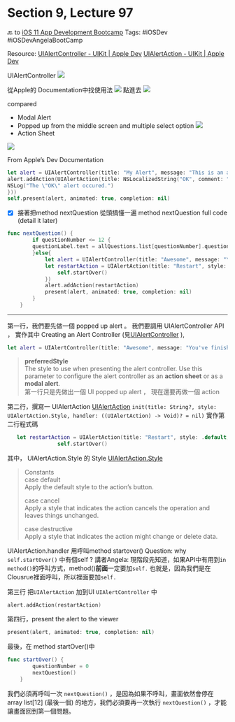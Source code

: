 # Section 9, Lecture 97
🔙 to [iOS 11 App Development Bootcamp](bear://x-callback-url/open-note?id=83D58FA4-AF29-4C6F-A882-B2C8BF438CB9-6199-00003565A665E5FC)
Tags: #iOSDev #iOSDevAngelaBootCamp

Resource: 
[UIAlertController - UIKit | Apple Dev](https://developer.apple.com/documentation/uikit/uialertcontroller)
[UIAlertAction - UIKit | Apple Dev](https://developer.apple.com/documentation/uikit/uialertaction)

UIAlertController
![](Section%209,%20Lecture%2097/Screen%20Shot%202018-07-05%20at%2011.04.33.png)

從Apple的 Documentation中找使用法
![](Section%209,%20Lecture%2097/Screen%20Shot%202018-07-05%20at%2011.07.58.png)
點進去
![](Section%209,%20Lecture%2097/Screen%20Shot%202018-07-05%20at%2011.11.12.png)

compared 
* Modal Alert
* Popped up from the middle screen and multiple select option
![](Section%209,%20Lecture%2097/Screen%20Shot%202018-07-05%20at%2011.15.06.png)
* Action Sheet

![](Section%209,%20Lecture%2097/Screen%20Shot%202018-07-05%20at%2011.15.18.png)

From Apple’s Dev Documentation
```swift
let alert = UIAlertController(title: "My Alert", message: "This is an alert.", preferredStyle: .alert) 
alert.addAction(UIAlertAction(title: NSLocalizedString("OK", comment: "Default action"), style: .default, handler: { _ in 
NSLog("The \"OK\" alert occured.")
}))
self.present(alert, animated: true, completion: nil)
```

- [x] 接著把method nextQuestion 從頭搞懂一遍
method nextQuestion full code (detail it later)
```swift
func nextQuestion() {
        if questionNumber <= 12 {
        questionLabel.text = allQuestions.list[questionNumber].questionText
        }else{
            let alert = UIAlertController(title: "Awesome", message: "You've finished all the questions, do you want to start over?", preferredStyle: .alert)
            let restartAction = UIAlertAction(title: "Restart", style: .default, handler:{ (UIAlertAction) in
                self.startOver()
            })
            alert.addAction(restartAction)
            present(alert, animated: true, completion: nil)
        }
    }

```


- - - -

第一行，我們要先做一個 popped up alert 。 我們要調用 UIAlertController API ， 實作其中 Creating an Alert Controller (見[UIAlertController](https://developer.apple.com/documentation/uikit/uialertcontroller) ), 
```swift
let alert = UIAlertController(title: "Awesome", message: "You've finished all the questions, do you want to start over?", preferredStyle: .alert)
```

> **preferredStyle**  
> The style to use when presenting the alert controller. Use this parameter to configure the alert controller as an **action sheet** or as a **modal alert**.  
第一行只是先做出一個 UI popped up alert ， 現在還要再做一個 action

第二行，撰寫一 UIAlertAction
[UIAlertAction](https://developer.apple.com/documentation/uikit/uialertaction) `init(title: String?, style: UIAlertAction.Style, handler: ((UIAlertAction) -> Void)? = nil)`
實作第二行程式碼
```swift
   let restartAction = UIAlertAction(title: "Restart", style: .default, handler:{ (UIAlertAction) in
                self.startOver()
```
其中， UIAlertAction.Style 的 Style 
[UIAlertAction.Style](https://developer.apple.com/documentation/uikit/uialertaction/style)
> Constants  
> case default  
> Apply the default style to the action’s button.  
>   
> case cancel  
> Apply a style that indicates the action cancels the operation and leaves things unchanged.  
>   
> case destructive  
> Apply a style that indicates the action might change or delete data.  

UIAlertAction.handler 用呼叫method startover()
Question: why `self.startOver()` 中有個self ?
講者Angela: 現階段先知道，如果API中有用到`in method()`的呼叫方式，method()**前面**一定要加`self.`
也就是，因為我們是在Clousrue裡面呼叫，所以裡面要加`self.`

第三行 把`UIAlertAction` 加到UI `UIAlertController` 中
```swift
alert.addAction(restartAction)
```

第四行，present the alert to the viewer
```swift
present(alert, animated: true, completion: nil)
```

最後，在 method startOver()中
```swift
func startOver() {
        questionNumber = 0
        nextQuestion()
    }
```

我們必須再呼叫一次 `nextQuestion()` ，是因為如果不呼叫，畫面依然會停在 array list[12] (最後一個) 的地方，我們必須要再一次執行 `nextQuestion()` ，才能讓畫面回到第一個問題。
